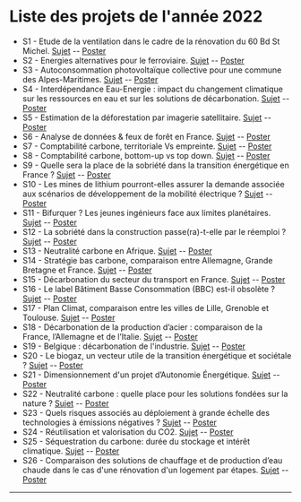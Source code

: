 # Liste des projets de l'année 2022


- S1 - Etude de la ventilation dans le cadre de la rénovation du 60 Bd St Michel. [Sujet](https://robingirard.github.io/MINES-UE14-miniprojet/Past/2022/Descriptifs/UE142022-S01-Transition-Batiment.html) -- [Poster](https://robingirard.github.io/MINES-UE14-miniprojet/Past/2022/Posters/UE142022-S01.pdf)
- S2 - Energies alternatives pour le ferroviaire. [Sujet](https://robingirard.github.io/MINES-UE14-miniprojet/Past/2022/Descriptifs/UE142022-S02-Decarbonisation-Ferroviaire.html) -- [Poster](https://robingirard.github.io/MINES-UE14-miniprojet/Past/2022/Posters/UE142022-S02.pdf)
- S3 - Autoconsommation photovoltaïque collective pour une commune des Alpes-Maritimes. [Sujet](https://robingirard.github.io/MINES-UE14-miniprojet/Past/2022/Descriptifs/UE142022-S03-PhilippeBlanc.html ) -- [Poster](https://robingirard.github.io/MINES-UE14-miniprojet/Past/2022/Posters/UE142022-S03.pdf)
- S4 - Interdépendance Eau-Energie : impact du changement climatique sur les ressources en eau et sur les solutions de décarbonation.   [Sujet](https://robingirard.github.io/MINES-UE14-miniprojet/Past/2022/Descriptifs/UE142022-S04-Sandrine_3.html) -- [Poster](https://robingirard.github.io/MINES-UE14-miniprojet/Past/2022/Posters/UE142022-S04.pdf)
- S5 - Estimation de la déforestation par imagerie satellitaire. [Sujet](https://robingirard.github.io/MINES-UE14-miniprojet/Past/2022/Descriptifs/UE142022-S05-deforestation.html) -- [Poster](https://robingirard.github.io/MINES-UE14-miniprojet/Past/2022/Posters/UE142022-S05.pdf)
- S6 - Analyse de données & feux de forêt en France.  [Sujet](https://robingirard.github.io/MINES-UE14-miniprojet/Past/2022/Descriptifs/UE142022-S06-evolution-incendies.html) -- [Poster](https://robingirard.github.io/MINES-UE14-miniprojet/Past/2022/Posters/UE142022-S06.pdf)
- S7 - Comptabilité carbone, territoriale Vs empreinte. [Sujet](https://robingirard.github.io/MINES-UE14-miniprojet/Past/2022/Descriptifs/UE142022-S07-TerritorialeEmpreinte.html) -- [Poster](https://robingirard.github.io/MINES-UE14-miniprojet/Past/2022/Posters/UE142022-S07.pdf)
- S8 - Comptabilité carbone, bottom-up vs top down.
 [Sujet](https://robingirard.github.io/MINES-UE14-miniprojet/Past/2022/Descriptifs/UE142022-S08-DifférencesEmpreinteCarbone.html) -- [Poster](https://robingirard.github.io/MINES-UE14-miniprojet/Past/2022/Posters/UE142022-S08.pdf)
- S9 - Quelle sera la place de la sobriété dans la transition énergétique en France ? [Sujet](https://robingirard.github.io/MINES-UE14-miniprojet/Past/2022/Descriptifs/UE142022-S09-CC.html) -- [Poster](https://robingirard.github.io/MINES-UE14-miniprojet/Past/2022/Posters/UE142022-S09.pdf)
- S10 - Les mines de lithium pourront-elles assurer la demande associée aux scénarios de développement de la mobilité électrique ?
 [Sujet](https://robingirard.github.io/MINES-UE14-miniprojet/Past/2022/Descriptifs/UE142022-S10-LithiumVE.html) -- [Poster](https://robingirard.github.io/MINES-UE14-miniprojet/Past/2022/Posters/UE142022-S10.pdf)
- S11 - Bifurquer ? Les jeunes ingénieurs face aux limites planétaires. [Sujet](https://robingirard.github.io/MINES-UE14-miniprojet/Past/2022/Descriptifs/UE142022-S11-CaBouge.html) -- [Poster](https://robingirard.github.io/MINES-UE14-miniprojet/Past/2022/Posters/UE142022-S11.pdf)
- S12 - La sobriété dans la construction passe(ra)-t-elle par le réemploi ?  [Sujet](https://robingirard.github.io/MINES-UE14-miniprojet/Past/2022/Descriptifs/UE142022-S12-DF.html) -- [Poster](https://robingirard.github.io/MINES-UE14-miniprojet/Past/2022/Posters/UE142022-S12.pdf)
- S13 - Neutralité carbone en Afrique. [Sujet](https://robingirard.github.io/MINES-UE14-miniprojet/Past/2022/Descriptifs/UE142022-S13-NC-Afrique.html) -- [Poster](https://robingirard.github.io/MINES-UE14-miniprojet/Past/2022/Posters/UE142022-S13.pdf)
- S14 - Stratégie bas carbone, comparaison entre Allemagne, Grande Bretagne et France.  [Sujet](https://robingirard.github.io/MINES-UE14-miniprojet/Past/2022/Descriptifs/UE142022-S14-SNBC-Allemagne-GB-FR.html) -- [Poster](https://robingirard.github.io/MINES-UE14-miniprojet/Past/2022/Posters/UE142022-S14.pdf)
- S15 - Décarbonation du secteur du transport en France.
 [Sujet](https://robingirard.github.io/MINES-UE14-miniprojet/Past/2022/Descriptifs/UE142022-S15-dearbonation-transport.html) -- [Poster](https://robingirard.github.io/MINES-UE14-miniprojet/Past/2022/Posters/UE142022-S15.pdf)
- S16 - Le label Bâtiment Basse Consommation (BBC) est-il obsolète ?
 [Sujet](https://robingirard.github.io/MINES-UE14-miniprojet/Past/2022/Descriptifs/UE142022-S16-SNBC-Bati.html) -- [Poster](https://robingirard.github.io/MINES-UE14-miniprojet/Past/2022/Posters/UE142022-S16.pdf)
- S17 - Plan Climat, comparaison entre les villes de Lille, Grenoble et Toulouse.
 [Sujet](https://robingirard.github.io/MINES-UE14-miniprojet/Past/2022/Descriptifs/UE142022-S17-PCAET.html) -- [Poster](https://robingirard.github.io/MINES-UE14-miniprojet/Past/2022/Posters/UE142022-S17.pdf)
- S18 - Décarbonation de la production d’acier : comparaison de la France, l’Allemagne et de l’Italie. [Sujet](https://robingirard.github.io/MINES-UE14-miniprojet/Past/2022/Descriptifs/UE142022-S18-Industrie-1.html) -- [Poster](https://robingirard.github.io/MINES-UE14-miniprojet/Past/2022/Posters/UE142022-S18.pdf)
- S19 - Belgique : décarbonation de l'industrie.
 [Sujet](https://robingirard.github.io/MINES-UE14-miniprojet/Past/2022/Descriptifs/UE142022-S19-Industrie-2.html) -- [Poster](https://robingirard.github.io/MINES-UE14-miniprojet/Past/2022/Posters/UE142022-S19.pdf)
- S20 - Le biogaz, un vecteur utile de la transition énergétique et sociétale ?  [Sujet](https://robingirard.github.io/MINES-UE14-miniprojet/Past/2022/Descriptifs/UE142022-S20-biogaz.html) -- [Poster](https://robingirard.github.io/MINES-UE14-miniprojet/Past/2022/Posters/UE142022-S20.pdf)
- S21 - Dimensionnement d'un projet d’Autonomie Énergétique.
 [Sujet](https://robingirard.github.io/MINES-UE14-miniprojet/Past/2022/Descriptifs/UE142022-S21-communs.html) -- [Poster](https://robingirard.github.io/MINES-UE14-miniprojet/Past/2022/Posters/UE142022-S21.pdf)
- S22 - Neutralité carbone : quelle place pour les solutions fondées sur la nature ? [Sujet](https://robingirard.github.io/MINES-UE14-miniprojet/Past/2022/Descriptifs/UE142022-S22-Sandrine1.html) -- [Poster](https://robingirard.github.io/MINES-UE14-miniprojet/Past/2022/Posters/UE142022-S22.pdf)
- S23 - Quels risques associés au déploiement à grande échelle des technologies à émissions négatives ?   [Sujet](https://robingirard.github.io/MINES-UE14-miniprojet/Past/2022/Descriptifs/UE142022-S23-Sandrine2.html) -- [Poster](https://robingirard.github.io/MINES-UE14-miniprojet/Past/2022/Posters/UE142022-S23.pdf)
- S24 - Réutilisation et valorisation du CO2.  [Sujet](https://robingirard.github.io/MINES-UE14-miniprojet/Past/2022/Descriptifs/UE142022-S24-Greg1.html) -- [Poster](https://robingirard.github.io/MINES-UE14-miniprojet/Past/2022/Posters/UE142022-S24.pdf)
- S25 - Séquestration du carbone: durée du stockage et intérêt climatique. [Sujet](https://robingirard.github.io/MINES-UE14-miniprojet/Past/2022/Descriptifs/UE142022-S25-Greg2.html) -- [Poster](https://robingirard.github.io/MINES-UE14-miniprojet/Past/2022/Posters/UE142022-S25.pdf)
- S26 - Comparaison des solutions de chauffage et de production d’eau chaude dans le cas d'une rénovation d'un logement par étapes. [Sujet](https://robingirard.github.io/MINES-UE14-miniprojet/Past/2022/Descriptifs/UE142022-S26-GRDF2.html) -- [Poster](https://robingirard.github.io/MINES-UE14-miniprojet/Past/2022/Posters/UE142022-S26.pdf)


---
